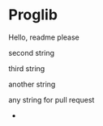 # Proglib
Hello, readme please

second string

third string

another string

any string for pull request

+

